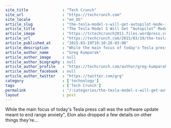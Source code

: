 ```yaml
---
site_title               : "Tech Crunch"
site_url                 : "https://techcrunch.com"
site_locale              : "en_US"
article_slug             : "the-tesla-model-s-will-get-autopilot-mode-in-about-three-months"
article_title            : "The Tesla Model S Will Get “Autopilot” Mode In About Three Months"
article_image            : "https://tctechcrunch2011.files.wordpress.com/2015/03/screen-shot-2015-03-19-at-10-17-56-am.png?w=764&h=400&crop=1"
article_url              : "https://techcrunch.com/2015/03/19/the-tesla-model-s-will-get-early-autopilot-mode-in-about-three-months/"
article_published_at     : "2015-03-19T10:10:26-03:00"
article_description      : "While the main focus of today's Tesla press call was the software update meant to end range anxiety', Elon also dropped a few details on other things they're..."
article_author_name      : "Greg Kumparak"
article_author_image     : null
article_author_biography : null
article_author_profile   : "https://techcrunch.com/author/greg-kumparak/"
article_author_facebook  : null
article_author_twitter   : "https://twitter.com/grg"
category                 : ['technology']
tags                     : ['Tech Crunch']
permalink                : "/:categories/the-tesla-model-s-will-get-autopilot-mode-in-about-three-months/"
layout                   : post
---
```


While the main focus of today's Tesla press call was the software update meant to end range anxiety", Elon also dropped a few details on other things they're...
